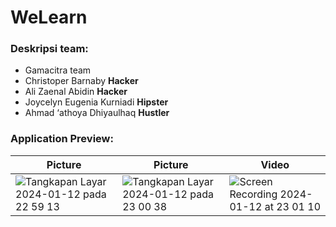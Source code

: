 # WeLearn

### Deskripsi team:
- Gamacitra team 
- Christoper Barnaby <b> Hacker </b>
- Ali Zaenal Abidin <b> Hacker </b>
- Joycelyn Eugenia Kurniadi <b> Hipster </b>
- Ahmad ‘athoya Dhiyaulhaq <b> Hustler </b>


### Application Preview:
| Picture | Picture | Video |
| --- | --- | --- |
| ![Tangkapan Layar 2024-01-12 pada 22 59 13](https://github.com/alizaenazet/WeLearn/assets/96227680/e8831b0c-e5aa-4531-a904-2ccea4804b8e) | ![Tangkapan Layar 2024-01-12 pada 23 00 38](https://github.com/alizaenazet/WeLearn/assets/96227680/a25cd82c-6d8f-4b42-bb3f-b6bf836604ef) | ![Screen Recording 2024-01-12 at 23 01 10](https://github.com/alizaenazet/WeLearn/assets/96227680/615ed486-27f0-4527-bc78-c8c0fa52bef1) |





